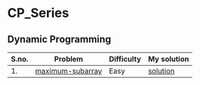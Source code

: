 # CP_Series
## Dynamic Programming

| S.no. | Problem | Difficulty | My solution |
|-------|---------|------------|-------------|
| 1. | [maximum-subarray](https://leetcode.com/problems/maximum-subarray/submissions/) | Easy | [solution](https://github.com/Mayank151c/CP_Series/blob/main/maximum-subarray.cpp) |
